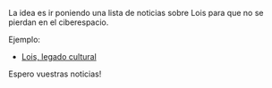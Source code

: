 La idea es ir poniendo una lista de noticias sobre Lois para que no se pierdan en el ciberespacio.

Ejemplo: 

* [Lois, legado cultural](http://www.abc.es/local-castilla-leon/20130821/abci-lois-historia-legado-cultural-201308211400.html)

Espero vuestras noticias!
